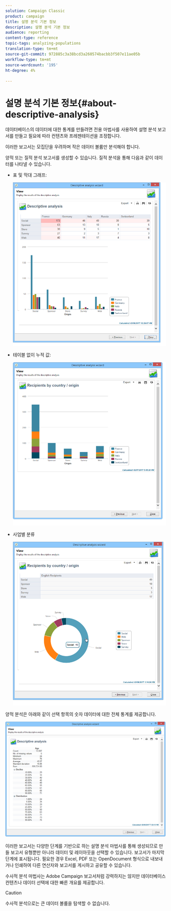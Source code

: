 ```yaml
---
solution: Campaign Classic
product: campaign
title: 설명 분석 기본 정보
description: 설명 분석 기본 정보
audience: reporting
content-type: reference
topic-tags: analyzing-populations
translation-type: tm+mt
source-git-commit: 972885c3a38bcd3a260574bacbb3f507e11ae05b
workflow-type: tm+mt
source-wordcount: '195'
ht-degree: 4%

---
```



# 설명 분석 기본 정보{#about-descriptive-analysis}

데이터베이스의 데이터에 대한 통계를 만들려면 전용 마법사를 사용하여 설명 분석 보고서를 만들고 필요에 따라 컨텐츠와 프레젠테이션을 조정합니다.

이러한 보고서는 모집단을 우려하며 작은 데이터 볼륨만 분석해야 합니다.

양적 또는 질적 분석 보고서를 생성할 수 있습니다. 질적 분석을 통해 다음과 같이 데이터를 나타낼 수 있습니다.

* 표 및 막대 그래프:

   ![](assets/reporting_descriptive_sample_1.png)

* 테이블 없이 누적 값:

   ![](assets/reporting_descriptive_sample_3.png)

* 사업별 분류

   ![](assets/reporting_descriptive_sample_2.png)

양적 분석은 아래와 같이 선택 항목의 숫자 데이터에 대한 전체 통계를 제공합니다.

![](assets/reporting_descriptive_quantitative_sample.png)

이러한 보고서는 다양한 단계를 기반으로 하는 설명 분석 마법사를 통해 생성되므로 만들 보고서 유형뿐만 아니라 데이터 및 레이아웃을 선택할 수 있습니다. 보고서가 마지막 단계에 표시됩니다. 필요한 경우 Excel, PDF 또는 OpenDocument 형식으로 내보내거나 인쇄하여 다른 연산자와 보고서를 게시하고 공유할 수 있습니다.

수사적 분석 마법사는 Adobe Campaign 보고서처럼 강력하지는 않지만 데이터베이스 컨텐츠나 데이터 선택에 대한 빠른 개요를 제공합니다.

>[!CAUTION]
>
>수사적 분석으로는 큰 데이터 볼륨을 탐색할 수 없습니다.

